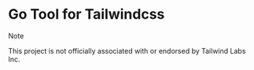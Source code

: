 # Go Tool for Tailwindcss

> [!NOTE]
> This project is not officially associated with or endorsed by Tailwind Labs Inc.
